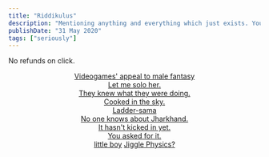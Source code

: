 ```yaml
---
title: "Riddikulus"
description: "Mentioning anything and everything which just exists. You may or may not find it funny. No refunds on this click. Also recommendations are welcome."
publishDate: "31 May 2020"
tags: ["seriously"]
---
```

<script defer src="https://cloud.umami.is/script.js" data-website-id="d8126afa-dc93-427c-a836-8e92a8586a7d"></script>

No refunds on click.
<br>
<p style="text-align: center;">
  <a href="https://youtu.be/G4cP7vR74fQ?si=V8LCVD7ATl0H8ywQ" target="_blank">Videogames' appeal to male fantasy</a><br>
  <a href="https://youtu.be/0fckxZwX4Hs" target="_blank">Let me solo her.</a><br>
  <a href="https://www.youtube.com/watch?v=A2KN9-xgGjA" target="_blank">They knew what they were doing.</a><br>
  <a href="https://youtu.be/FOaGhE_sejI" target="_blank">Cooked in the sky.</a><br>
  <a href="https://youtu.be/NiEMcjSQOzg" target="_blank">Ladder-sama</a><br>
  <a href="https://youtu.be/hK85U-tVMmA" target="_blank">No one knows about Jharkhand.</a><br>
  <a href="https://youtu.be/PbSYX1Lc0vI" target="_blank">It hasn't kicked in yet.</a><br>
  <a href="https://www.youtube.com/watch?v=PvTBLxpX0Fk" target="_blank">You asked for it.</a><br>
  <a href="https://youtu.be/98WhGgEjhHg?si=oieZvHcp6W3Czh5g" target="_blank">little boy</a>
  <a href="https://www.youtube.com/watch?v=dCFGKE5Ja-Q" target="_blank">Jiggle Physics?</a>
</p>

